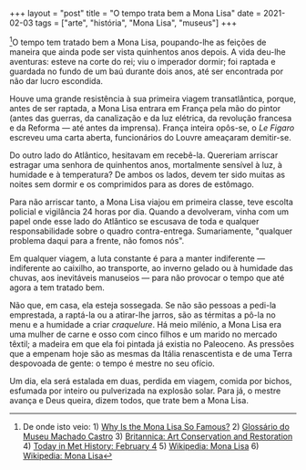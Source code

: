 +++
layout = "post"
title = "O tempo trata bem a Mona Lisa"
date = 2021-02-03
tags = ["arte", "história", "Mona Lisa", "museus"]
+++

[^1]O tempo tem tratado bem a Mona Lisa, poupando-lhe as feições de maneira que ainda pode ser vista quinhentos anos depois. A vida deu-lhe aventuras: esteve na corte do rei; viu o imperador dormir; foi raptada e guardada no fundo de um baú durante dois anos, até ser encontrada por não dar lucro escondida.

Houve uma grande resistência à sua primeira viagem transatlântica, porque, antes de ser raptada, a Mona Lisa entrara em França pela mão do pintor (antes das guerras, da canalização e da luz elétrica, da revolução francesa e da Reforma — até antes da imprensa). França inteira opôs-se, o _Le Figaro_ escreveu uma carta aberta, funcionários do Louvre ameaçaram demitir-se.

Do outro lado do Atlântico, hesitavam em recebê-la. Quereriam arriscar estragar uma senhora de quinhentos anos, mortalmente sensível à luz, à humidade e à temperatura? De ambos os lados, devem ter sido muitas as noites sem dormir e os comprimidos para as dores de estômago.

Para não arriscar tanto, a Mona Lisa viajou em primeira classe, teve escolta policial e vigilância 24 horas por dia. Quando a devolveram, vinha com um papel onde esse lado do Atlântico se escusava de toda e qualquer responsabilidade sobre o quadro contra-entrega. Sumariamente, "qualquer problema daqui para a frente, não fomos nós".

Em qualquer viagem, a luta constante é para a manter indiferente — indiferente ao caixilho, ao transporte, ao inverno gelado ou à humidade das chuvas, aos inevitáveis manuseios — para não provocar o tempo que até agora a tem tratado bem.

Não que, em casa, ela esteja sossegada. Se não são pessoas a pedi-la emprestada, a raptá-la ou a atirar-lhe jarros, são as térmitas a pô-la no menu e a humidade a criar _craquelure_. Há meio milénio, a Mona Lisa era uma mulher de carne e osso com cinco filhos e um marido no mercado têxtil; a madeira em que ela foi pintada já existia no Paleoceno. As pressões que a empenam hoje são as mesmas da Itália renascentista e de uma Terra despovoada de gente: o tempo é mestre no seu ofício.

Um dia, ela será estalada em duas, perdida em viagem, comida por bichos, esfumada por inteiro ou pulverizada na explosão solar. Para já, o mestre avança e Deus queira, dizem todos, que trate bem a Mona Lisa.

[^1]: De onde isto veio: 1) [Why Is the Mona Lisa So Famous?](https://www.britannica.com/story/why-is-the-mona-lisa-so-famous) 2) [Glossário do Museu Machado Castro](http://www.museumachadocastro.gov.pt/pt-PT/coleccoes/glossario/ContentList.aspx) 3) [Britannica: Art Conservation and Restoration](https://www.britannica.com/art/art-conservation-and-restoration) 4) [Today in Met History: February 4](https://www.metmuseum.org/blogs/now-at-the-met/features/2013/today-in-met-history-february-4) 5) [Wikipedia: Mona Lisa](https://en.m.wikipedia.org/wiki/Mona_Lisa) 6) [Wikipedia: Mona Lisa](https://www.britannica.com/topic/Mona-Lisa-painting)
